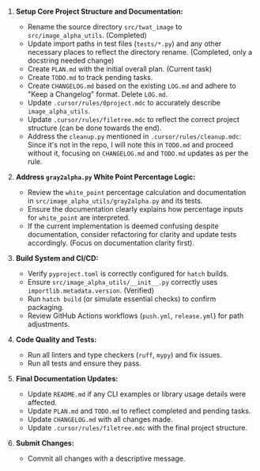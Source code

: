 1.  **Setup Core Project Structure and Documentation:**
    *   Rename the source directory `src/twat_image` to `src/image_alpha_utils`. (Completed)
    *   Update import paths in test files (`tests/*.py`) and any other necessary places to reflect the directory rename. (Completed, only a docstring needed change)
    *   Create `PLAN.md` with the initial overall plan. (Current task)
    *   Create `TODO.md` to track pending tasks.
    *   Create `CHANGELOG.md` based on the existing `LOG.md` and adhere to "Keep a Changelog" format. Delete `LOG.md`.
    *   Update `.cursor/rules/0project.mdc` to accurately describe `image_alpha_utils`.
    *   Update `.cursor/rules/filetree.mdc` to reflect the correct project structure (can be done towards the end).
    *   Address the `cleanup.py` mentioned in `.cursor/rules/cleanup.mdc`: Since it's not in the repo, I will note this in `TODO.md` and proceed without it, focusing on `CHANGELOG.md` and `TODO.md` updates as per the rule.

2.  **Address `gray2alpha.py` White Point Percentage Logic:**
    *   Review the `white_point` percentage calculation and documentation in `src/image_alpha_utils/gray2alpha.py` and its tests.
    *   Ensure the documentation clearly explains how percentage inputs for `white_point` are interpreted.
    *   If the current implementation is deemed confusing despite documentation, consider refactoring for clarity and update tests accordingly. (Focus on documentation clarity first).

3.  **Build System and CI/CD:**
    *   Verify `pyproject.toml` is correctly configured for `hatch` builds.
    *   Ensure `src/image_alpha_utils/__init__.py` correctly uses `importlib.metadata.version`. (Verified)
    *   Run `hatch build` (or simulate essential checks) to confirm packaging.
    *   Review GitHub Actions workflows (`push.yml`, `release.yml`) for path adjustments.

4.  **Code Quality and Tests:**
    *   Run all linters and type checkers (`ruff`, `mypy`) and fix issues.
    *   Run all tests and ensure they pass.

5.  **Final Documentation Updates:**
    *   Update `README.md` if any CLI examples or library usage details were affected.
    *   Update `PLAN.md` and `TODO.md` to reflect completed and pending tasks.
    *   Update `CHANGELOG.md` with all changes made.
    *   Update `.cursor/rules/filetree.mdc` with the final project structure.

6.  **Submit Changes:**
    *   Commit all changes with a descriptive message.

